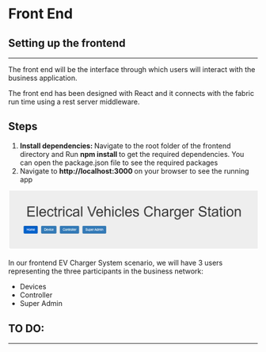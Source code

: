 # Front End
<h2> Setting up the frontend </h2>
<hr>
The front end will be the interface through which users will interact with the business application.
<p> The front end has been designed with React and it connects with the fabric run time using a rest server middleware.
</p>

<h2> Steps </h2>
<ol>
    <li> <strong> Install dependencies: </strong>  Navigate to the root folder of the frontend directory and
Run <strong> npm install  </strong>to get the required dependencies. You can open the package.json file to see the required packages 
    </li>
    <li> Navigate to <strong> http://localhost:3000 </strong>  on your browser to see the running app
    </li>
</ol>

![alt text](./public/images/homepage.png?raw=true) <br>

<p>In our frontend EV Charger System scenario, 
we will have 3 users representing the three participants in the business network:</p>
<ul>
    <li> Devices</li>
    <li> Controller </li>
    <li> Super Admin </li>
</ul>

<h2> TO DO:</h2>
<hr>
